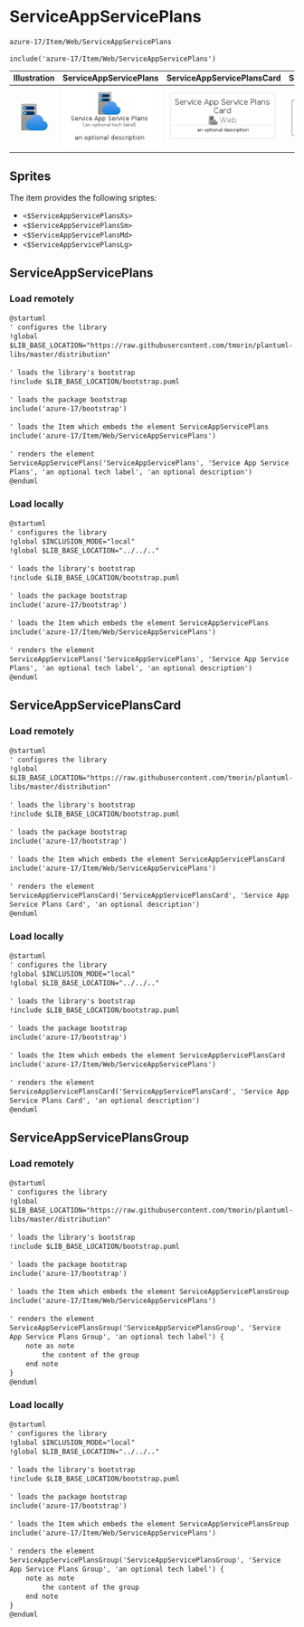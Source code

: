 # ServiceAppServicePlans


```text
azure-17/Item/Web/ServiceAppServicePlans
```

```text
include('azure-17/Item/Web/ServiceAppServicePlans')
```



| Illustration | ServiceAppServicePlans | ServiceAppServicePlansCard | ServiceAppServicePlansGroup |
| :---: | :---: | :---: | :---: |
| ![illustration for Illustration](../../../azure-17/Item/Web/ServiceAppServicePlans.png) | ![illustration for ServiceAppServicePlans](../../../azure-17/Item/Web/ServiceAppServicePlans.Local.png) | ![illustration for ServiceAppServicePlansCard](../../../azure-17/Item/Web/ServiceAppServicePlansCard.Local.png) | ![illustration for ServiceAppServicePlansGroup](../../../azure-17/Item/Web/ServiceAppServicePlansGroup.Local.png) |



## Sprites
The item provides the following sriptes:

- `<$ServiceAppServicePlansXs>`
- `<$ServiceAppServicePlansSm>`
- `<$ServiceAppServicePlansMd>`
- `<$ServiceAppServicePlansLg>`





## ServiceAppServicePlans

### Load remotely
```plantuml
@startuml
' configures the library
!global $LIB_BASE_LOCATION="https://raw.githubusercontent.com/tmorin/plantuml-libs/master/distribution"

' loads the library's bootstrap
!include $LIB_BASE_LOCATION/bootstrap.puml

' loads the package bootstrap
include('azure-17/bootstrap')

' loads the Item which embeds the element ServiceAppServicePlans
include('azure-17/Item/Web/ServiceAppServicePlans')

' renders the element
ServiceAppServicePlans('ServiceAppServicePlans', 'Service App Service Plans', 'an optional tech label', 'an optional description')
@enduml
```

### Load locally
```plantuml
@startuml
' configures the library
!global $INCLUSION_MODE="local"
!global $LIB_BASE_LOCATION="../../.."

' loads the library's bootstrap
!include $LIB_BASE_LOCATION/bootstrap.puml

' loads the package bootstrap
include('azure-17/bootstrap')

' loads the Item which embeds the element ServiceAppServicePlans
include('azure-17/Item/Web/ServiceAppServicePlans')

' renders the element
ServiceAppServicePlans('ServiceAppServicePlans', 'Service App Service Plans', 'an optional tech label', 'an optional description')
@enduml
```

## ServiceAppServicePlansCard

### Load remotely
```plantuml
@startuml
' configures the library
!global $LIB_BASE_LOCATION="https://raw.githubusercontent.com/tmorin/plantuml-libs/master/distribution"

' loads the library's bootstrap
!include $LIB_BASE_LOCATION/bootstrap.puml

' loads the package bootstrap
include('azure-17/bootstrap')

' loads the Item which embeds the element ServiceAppServicePlansCard
include('azure-17/Item/Web/ServiceAppServicePlans')

' renders the element
ServiceAppServicePlansCard('ServiceAppServicePlansCard', 'Service App Service Plans Card', 'an optional description')
@enduml
```

### Load locally
```plantuml
@startuml
' configures the library
!global $INCLUSION_MODE="local"
!global $LIB_BASE_LOCATION="../../.."

' loads the library's bootstrap
!include $LIB_BASE_LOCATION/bootstrap.puml

' loads the package bootstrap
include('azure-17/bootstrap')

' loads the Item which embeds the element ServiceAppServicePlansCard
include('azure-17/Item/Web/ServiceAppServicePlans')

' renders the element
ServiceAppServicePlansCard('ServiceAppServicePlansCard', 'Service App Service Plans Card', 'an optional description')
@enduml
```

## ServiceAppServicePlansGroup

### Load remotely
```plantuml
@startuml
' configures the library
!global $LIB_BASE_LOCATION="https://raw.githubusercontent.com/tmorin/plantuml-libs/master/distribution"

' loads the library's bootstrap
!include $LIB_BASE_LOCATION/bootstrap.puml

' loads the package bootstrap
include('azure-17/bootstrap')

' loads the Item which embeds the element ServiceAppServicePlansGroup
include('azure-17/Item/Web/ServiceAppServicePlans')

' renders the element
ServiceAppServicePlansGroup('ServiceAppServicePlansGroup', 'Service App Service Plans Group', 'an optional tech label') {
    note as note
        the content of the group
    end note
}
@enduml
```

### Load locally
```plantuml
@startuml
' configures the library
!global $INCLUSION_MODE="local"
!global $LIB_BASE_LOCATION="../../.."

' loads the library's bootstrap
!include $LIB_BASE_LOCATION/bootstrap.puml

' loads the package bootstrap
include('azure-17/bootstrap')

' loads the Item which embeds the element ServiceAppServicePlansGroup
include('azure-17/Item/Web/ServiceAppServicePlans')

' renders the element
ServiceAppServicePlansGroup('ServiceAppServicePlansGroup', 'Service App Service Plans Group', 'an optional tech label') {
    note as note
        the content of the group
    end note
}
@enduml
```

